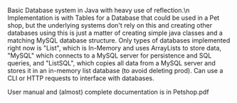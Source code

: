 Basic Database system in Java with heavy use of reflection.\n
Implementation is with Tables for a Database that could be used in a Pet shop, but the underlying systems don't rely on this and creating other databases using this is just a matter of creating simple java classes and a matching MySQL database structure.
Only types of databases implemented right now is "List", which is In-Memory and uses ArrayLists to store data, "MySQL" which connects to a MySQL server for persistence and SQL queries, and "ListSQL", which copies all data from a MySQL server and stores it in an in-memory list database (to avoid deleting prod).
Can use a CLI or HTTP requests to interface with databases.

User manual and (almost) complete documentation is in Petshop.pdf

